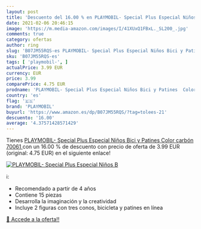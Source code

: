 ```yaml
---
layout: post
title: 'Descuento del 16.00 % en PLAYMOBIL- Special Plus Especial Niños B'
date: 2021-02-06 20:46:15
image: 'https://m.media-amazon.com/images/I/41XUxQ1FBxL._SL200_.jpg'
comments: true
category: ofertas
author: ring
slug: 'B07JM55RQS-es PLAYMOBIL- Special Plus Especial Niños Bici y Patines...'
sku: 'B07JM55RQS-es'
tags: [ 'playmobil-', ]
actualPrice: 3.99 EUR
currency: EUR
price: 3.99
comparePrice: 4.75 EUR
prodname: 'PLAYMOBIL- Special Plus Especial Niños Bici y Patines  Color carbón  70061 '
country: 'es'
flag: '🇪🇸'
brand: 'PLAYMOBIL'
buyurl: 'https://www.amazon.es/dp/B07JM55RQS/?tag=tolees-21'
descuento: '16.00'
average: '4.37571428571429'
---
```


Tienes [PLAYMOBIL- Special Plus Especial Niños Bici y Patines  Color carbón  70061 ](https://www.amazon.es/dp/B07JM55RQS/?tag=tolees-21) con un 16.00 % de descuento con precio de oferta de 3.99 EUR (original: 4.75 EUR) en el siguiente enlace!

[![PLAYMOBIL- Special Plus Especial Niños B](https://m.media-amazon.com/images/I/41XUxQ1FBxL._SL200_.jpg)](https://www.amazon.es/dp/B07JM55RQS/?tag=tolees-21)

ℹ️:

- Recomendado a partir de 4 años
- Contiene 15 piezas
- Desarrolla la imaginación y la creatividad
- Incluye 2 figuras con tres conos, bicicleta y patines en línea

[🛒 Accede a la oferta!!](https://www.amazon.es/dp/B07JM55RQS/?tag=tolees-21)
